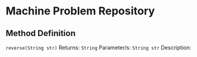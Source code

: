 # Machine Problem Repository

## Method Definition

`reverse(String str)`
Returns: `String`
Parameter/s: `String str`
Description:
